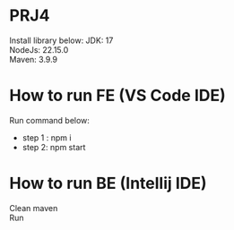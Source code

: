 # PRJ4
Install library below:
JDK: 17  
NodeJs: 22.15.0  
Maven: 3.9.9  
# How to run FE (VS Code IDE)
Run command below:  
- step 1 : npm i  
- step 2: npm start  
# How to run BE (Intellij IDE)
Clean maven  
Run  
